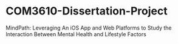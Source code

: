 # COM3610-Dissertation-Project
MindPath: Leveraging An iOS App and Web Platforms to Study the Interaction Between Mental Health and Lifestyle Factors
